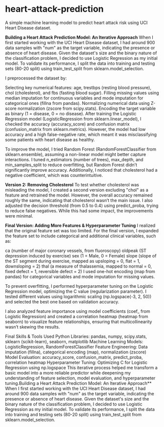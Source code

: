 # heart-attack-prediction
A simple machine learning model to predict heart attack risk using UCI Heart Disease dataset.

**Building a Heart Attack Prediction Model: An Iterative Approach**
When I first started working with the UCI Heart Disease dataset, I had around 900 data samples with "num" as the target variable, indicating the presence or absence of heart disease. Given the dataset's size and the binary nature of the classification problem, I decided to use Logistic Regression as my initial model. To validate its performance, I split the data into training and testing sets (80-20 split) using train_test_split from sklearn.model_selection.

I preprocessed the dataset by:

Selecting key numerical features: age, trestbps (resting blood pressure), chol (cholesterol), and fbs (fasting blood sugar).
Filling missing values using median imputation for continuous variables and mode imputation for categorical ones (fillna from pandas).
Normalizing numerical data using Z-score normalization (zscore from scipy.stats).
Encoding the target variable as binary (1 = disease, 0 = no disease).
After training the Logistic Regression model (LogisticRegression from sklearn.linear_model), I checked the accuracy (accuracy_score) and confusion matrix (confusion_matrix from sklearn.metrics). However, the model had low accuracy and a high false-negative rate, which meant it was misclassifying some patients with heart disease as healthy.

To improve the model, I tried Random Forest (RandomForestClassifier from sklearn.ensemble), assuming a non-linear model might better capture interactions. I tuned n_estimators (number of trees), max_depth, and min_samples_split to reduce overfitting, but Random Forest didn’t significantly improve accuracy. Additionally, I noticed that cholesterol had a negative coefficient, which was counterintuitive.

**Version 2: Removing Cholesterol**
To test whether cholesterol was misleading the model, I created a second version excluding "chol" as a feature and retrained the model. However, the overall accuracy remained roughly the same, indicating that cholesterol wasn’t the main issue. I also adjusted the decision threshold (from 0.5 to 0.4) using predict_proba, trying to reduce false negatives. While this had some impact, the improvements were minimal.

**Final Version: Adding More Features & Hyperparameter Tuning**
I realized that the original feature set was too limited. For the final version, I expanded the feature set to include categorical and additional clinical variables, such as:

ca (number of major coronary vessels, from fluoroscopy)
oldpeak (ST depression induced by exercise)
sex (1 = Male, 0 = Female)
slope (slope of the ST segment during exercise, mapped as upsloping = 0, flat = 1, downsloping = 2)
thal (a measure of thalassemia, mapped to normal = 0, fixed defect = 1, reversible defect = 2)
I used one-hot encoding (map from pandas) for categorical variables and mode imputation for missing values.

To prevent overfitting, I performed hyperparameter tuning on the Logistic Regression model, optimizing the C value (regularization parameter). I tested different values using logarithmic scaling (np.logspace(-3, 2, 50)) and selected the best one based on validation accuracy.

I also analyzed feature importance using model coefficients (coef_ from Logistic Regression) and created a correlation heatmap (heatmap from seaborn) to visualize feature relationships, ensuring that multicollinearity wasn’t skewing the results.

Final Skills & Tools Used
Python Libraries: pandas, numpy, scipy.stats, sklearn (scikit-learn), seaborn, matplotlib
Machine Learning Models: LogisticRegression, RandomForestClassifier
Feature Engineering: Data imputation (fillna), categorical encoding (map), normalization (zscore)
Model Evaluation: accuracy_score, confusion_matrix, predict_proba, correlation heatmap
Hyperparameter Tuning: Optimizing C for Logistic Regression using np.logspace
This iterative process helped me transform a basic model into a more reliable predictor while deepening my understanding of feature selection, model evaluation, and hyperparameter tuning.Building a Heart Attack Prediction Model: An Iterative Approach**
When I first started working with the UCI Heart Disease dataset, I had around 900 data samples with "num" as the target variable, indicating the presence or absence of heart disease. Given the dataset's size and the binary nature of the classification problem, I decided to use Logistic Regression as my initial model. To validate its performance, I split the data into training and testing sets (80-20 split) using train_test_split from sklearn.model_selection.
